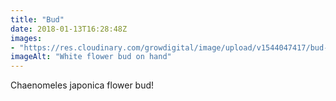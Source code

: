 ```yaml
---
title: "Bud"
date: 2018-01-13T16:28:48Z
images: 
- "https://res.cloudinary.com/growdigital/image/upload/v1544047417/bud-27873184809.jpg"
imageAlt: "White flower bud on hand"
---
```


Chaenomeles japonica flower bud!
